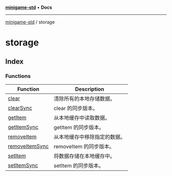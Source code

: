 [**minigame-std**](../../README.md) • **Docs**

***

[minigame-std](../../README.md) / storage

# storage

## Index

### Functions

| Function | Description |
| ------ | ------ |
| [clear](functions/clear.md) | 清除所有的本地存储数据。 |
| [clearSync](functions/clearSync.md) | clear 的同步版本。 |
| [getItem](functions/getItem.md) | 从本地缓存中读取数据。 |
| [getItemSync](functions/getItemSync.md) | getItem 的同步版本。 |
| [removeItem](functions/removeItem.md) | 从本地缓存中移除指定的数据。 |
| [removeItemSync](functions/removeItemSync.md) | removeItem 的同步版本。 |
| [setItem](functions/setItem.md) | 将数据存储在本地缓存中。 |
| [setItemSync](functions/setItemSync.md) | setItem 的同步版本。 |
